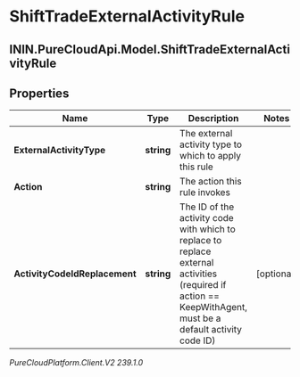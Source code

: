 # ShiftTradeExternalActivityRule

## ININ.PureCloudApi.Model.ShiftTradeExternalActivityRule

## Properties

|Name | Type | Description | Notes|
|------------ | ------------- | ------------- | -------------|
| **ExternalActivityType** | **string** | The external activity type to which to apply this rule | |
| **Action** | **string** | The action this rule invokes | |
| **ActivityCodeIdReplacement** | **string** | The ID of the activity code with which to replace to replace external activities (required if action &#x3D;&#x3D; KeepWithAgent, must be a default activity code ID) | [optional] |



_PureCloudPlatform.Client.V2 239.1.0_
